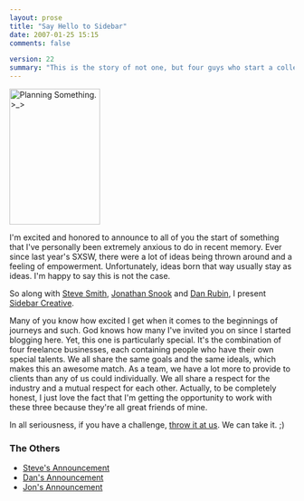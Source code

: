 ```yaml
---
layout: prose
title: "Say Hello to Sidebar"
date: 2007-01-25 15:15
comments: false

version: 22
summary: "This is the story of not one, but four guys who start a collective to create awesome applications and stunning designs. It's a good story, really. It's one that'll last a while. :)"
---
```


[<img src="http://farm1.static.flickr.com/155/353307718_579bac79cf_m.jpg" width="160" height="240" alt="Planning Something. &gt;_&gt;" />][8]

I'm excited and honored to announce to all of you the start of something that I've personally been extremely anxious to do in recent memory. Ever since last year's SXSW, there were a lot of ideas being thrown around and a feeling of empowerment. Unfortunately, ideas born that way usually stay as ideas. I'm happy to say this is not the case.

So along with [Steve Smith][1], [Jonathan Snook][2] and [Dan Rubin][3], I present [Sidebar Creative][4].

Many of you know how excited I get when it comes to the beginnings of journeys and such. God knows how many I've invited you on since I started blogging here. Yet, this one is particularly special. It's the combination of four freelance businesses, each containing people who have their own special talents. We all share the same goals and the same ideals, which makes this an awesome match. As a team, we have a lot more to provide to clients than any of us could individually. We all share a respect for the industry and a mutual respect for each other. Actually, to be completely honest, I just love the fact that I'm getting the opportunity to work with these three because they're all great friends of mine.

In all seriousness, if you have a challenge, [throw it at us][4]. We can take it. ;)

### The Others

+ [Steve's Announcement][5]
+ [Dan's Announcement][6]
+ [Jon's Announcement][7]

[1]: http://orderedlist.com/
[2]: http://snook.ca/jonathan/
[3]: http://superfluousbanter.org/
[4]: http://sidebarcreative.com/
[5]: http://orderedlist.com/articles/sidebar-creative
[6]: http://superfluousbanter.org/archives/2007/01/introducing-sidebar-creative/
[7]: http://snook.ca/archives/business/sidebar_creative/
[8]: http://www.flickr.com/photos/avalonstar/353307718/
